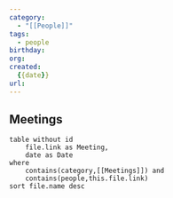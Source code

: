 ```yaml
---
category:
  - "[[People]]"
tags:
  - people
birthday: 
org: 
created:
  {{date}}
url:
---
```

## Meetings

```dataview
table without id
	file.link as Meeting,
	date as Date
where
	contains(category,[[Meetings]]) and
	contains(people,this.file.link)
sort file.name desc
```